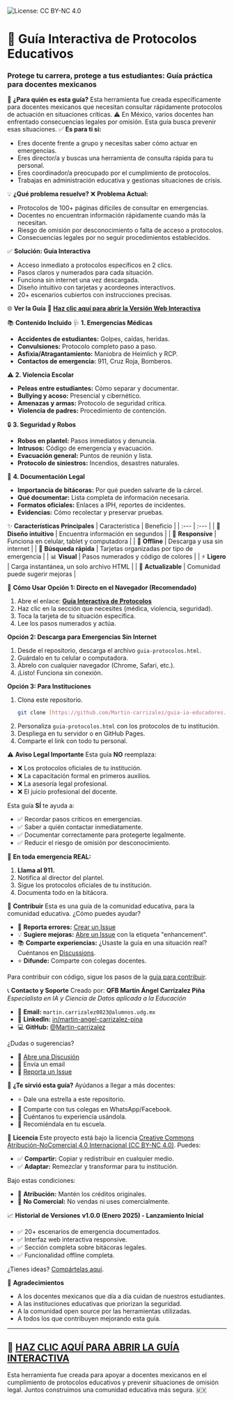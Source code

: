 ![License: CC BY-NC 4.0](https://img.shields.io/badge/License-CC%20BY--NC%204.0-lightgrey.svg)

# 🚨 Guía Interactiva de Protocolos Educativos
### Protege tu carrera, protege a tus estudiantes: Guía práctica para docentes mexicanos

🎯 **¿Para quién es esta guía?**
Esta herramienta fue creada específicamente para docentes mexicanos que necesitan consultar rápidamente protocolos de actuación en situaciones críticas.
⚠️ En México, varios docentes han enfrentado consecuencias legales por omisión. Esta guía busca prevenir esas situaciones.
✅ **Es para ti si:**
- Eres docente frente a grupo y necesitas saber cómo actuar en emergencias.
- Eres director/a y buscas una herramienta de consulta rápida para tu personal.
- Eres coordinador/a preocupado por el cumplimiento de protocolos.
- Trabajas en administración educativa y gestionas situaciones de crisis.


💡 **¿Qué problema resuelve?**
❌ **Problema Actual:**
- Protocolos de 100+ páginas difíciles de consultar en emergencias.
- Docentes no encuentran información rápidamente cuando más la necesitan.
- Riesgo de omisión por desconocimiento o falta de acceso a protocolos.
- Consecuencias legales por no seguir procedimientos establecidos.

✅ **Solución: Guía Interactiva**

- Acceso inmediato a protocolos específicos en 2 clics.
- Pasos claros y numerados para cada situación.
- Funciona sin internet una vez descargada.
- Diseño intuitivo con tarjetas y acordeones interactivos.
- 20+ escenarios cubiertos con instrucciones precisas.


🌐 **Ver la Guía**
📖 **[Haz clic aquí para abrir la Versión Web Interactiva](https://martin-carrizalez.github.io/guia-ia-educadores/guia-protocolos.html)**


📚 **Contenido Incluido**
🩺 **1. Emergencias Médicas**

- **Accidentes de estudiantes:** Golpes, caídas, heridas.
- **Convulsiones:** Protocolo completo paso a paso.
- **Asfixia/Atragantamiento:** Maniobra de Heimlich y RCP.
- **Contactos de emergencia:** 911, Cruz Roja, Bomberos.

⚠️ **2. Violencia Escolar**

- **Peleas entre estudiantes:** Cómo separar y documentar.
- **Bullying y acoso:** Presencial y cibernético.
- **Amenazas y armas:** Protocolo de seguridad crítica.
- **Violencia de padres:** Procedimiento de contención.

🔒 **3. Seguridad y Robos**

- **Robos en plantel:** Pasos inmediatos y denuncia.
- **Intrusos:** Código de emergencia y evacuación.
- **Evacuación general:** Puntos de reunión y lista.
- **Protocolo de siniestros:** Incendios, desastres naturales.

📝 **4. Documentación Legal**

- **Importancia de bitácoras:** Por qué pueden salvarte de la cárcel.
- **Qué documentar:** Lista completa de información necesaria.
- **Formatos oficiales:** Enlaces a IPH, reportes de incidentes.
- **Evidencias:** Cómo recolectar y preservar pruebas.


✨ **Características Principales**
| Característica | Beneficio |
| :--- | :--- |
| 🎨 **Diseño intuitivo** | Encuentra información en segundos |
| 📱 **Responsive** | Funciona en celular, tablet y computadora |
| 🔌 **Offline** | Descarga y usa sin internet |
| 🎯 **Búsqueda rápida** | Tarjetas organizadas por tipo de emergencia |
| 📊 **Visual** | Pasos numerados y código de colores |
| ⚡ **Ligero** | Carga instantánea, un solo archivo HTML |
| 🔄 **Actualizable** | Comunidad puede sugerir mejoras |

🚀 **Cómo Usar**
**Opción 1: Directo en el Navegador (Recomendado)**

1.  Abre el enlace: **[Guía Interactiva de Protocolos](https://martin-carrizalez.github.io/guia-ia-educadores/guia-protocolos.html)**
2.  Haz clic en la sección que necesites (médica, violencia, seguridad).
3.  Toca la tarjeta de tu situación específica.
4.  Lee los pasos numerados y actúa.

**Opción 2: Descarga para Emergencias Sin Internet**

1.  Desde el repositorio, descarga el archivo `guia-protocolos.html`.
2.  Guárdalo en tu celular o computadora.
3.  Ábrelo con cualquier navegador (Chrome, Safari, etc.).
4.  ¡Listo! Funciona sin conexión.

**Opción 3: Para Instituciones**

1.  Clona este repositorio.
    ```bash
    git clone [https://github.com/Martin-carrizalez/guia-ia-educadores.git](https://github.com/Martin-carrizalez/guia-ia-educadores.git)
    ```
2.  Personaliza `guia-protocolos.html` con los protocolos de tu institución.
3.  Despliega en tu servidor o en GitHub Pages.
4.  Comparte el link con todo tu personal.

⚠️ **Aviso Legal Importante**
Esta guía **NO** reemplaza:

- ❌ Los protocolos oficiales de tu institución.
- ❌ La capacitación formal en primeros auxilios.
- ❌ La asesoría legal profesional.
- ❌ El juicio profesional del docente.

Esta guía **SÍ** te ayuda a:

- ✅ Recordar pasos críticos en emergencias.
- ✅ Saber a quién contactar inmediatamente.
- ✅ Documentar correctamente para protegerte legalmente.
- ✅ Reducir el riesgo de omisión por desconocimiento.

🚨 **En toda emergencia REAL:**

1.  **Llama al 911.**
2.  Notifica al director del plantel.
3.  Sigue los protocolos oficiales de tu institución.
4.  Documenta todo en la bitácora.


🤝 **Contribuir**
Esta es una guía de la comunidad educativa, para la comunidad educativa.
¿Cómo puedes ayudar?

- 🐛 **Reporta errores:** [Crear un Issue](https://github.com/Martin-carrizalez/guia-ia-educadores/issues/new/choose)
- 💡 **Sugiere mejoras:** [Abre un Issue](https://github.com/Martin-carrizalez/guia-ia-educadores/issues/new/choose) con la etiqueta "enhancement".
- 📚 **Comparte experiencias:** ¿Usaste la guía en una situación real? Cuéntanos en [Discussions](https://github.com/Martin-carrizalez/guia-ia-educadores/discussions).
- ⭐ **Difunde:** Comparte con colegas docentes.

Para contribuir con código, sigue los pasos de la [guía para contribuir](CONTRIBUTING.md).

📞 **Contacto y Soporte**
Creado por:
**QFB Martín Ángel Carrízalez Piña**
*Especialista en IA y Ciencia de Datos aplicada a la Educación*

- 📧 **Email:** `martin.carrizalez0823@alumnos.udg.mx`
- 💼 **LinkedIn:** [in/martin-angel-carrizalez-pina](https://www.linkedin.com/in/martin-angel-carrizalez-pina-b55475371/)
- 💻 **GitHub:** [@Martin-carrizalez](https://github.com/Martin-carrizalez)

¿Dudas o sugerencias?

- 💬 [Abre una Discusión](https://github.com/Martin-carrizalez/guia-ia-educadores/discussions)
- 📧 Envía un email
- 🐛 [Reporta un Issue](https://github.com/Martin-carrizalez/guia-ia-educadores/issues/new/choose)


🌟 **¿Te sirvió esta guía?**
Ayúdanos a llegar a más docentes:

- ⭐ Dale una estrella a este repositorio.
- 🔄 Comparte con tus colegas en WhatsApp/Facebook.
- 💬 Cuéntanos tu experiencia usándola.
- 📢 Recomiéndala en tu escuela.


📄 **Licencia**
Este proyecto está bajo la licencia [Creative Commons Atribución-NoComercial 4.0 Internacional (CC BY-NC 4.0)](LICENSE).
Puedes:

- ✅ **Compartir:** Copiar y redistribuir en cualquier medio.
- ✅ **Adaptar:** Remezclar y transformar para tu institución.

Bajo estas condiciones:

- 👤 **Atribución:** Mantén los créditos originales.
- 🚫 **No Comercial:** No vendas ni uses comercialmente.

📈 **Historial de Versiones**
**v1.0.0 (Enero 2025) - Lanzamiento Inicial**

- ✅ 20+ escenarios de emergencia documentados.
- ✅ Interfaz web interactiva responsive.
- ✅ Sección completa sobre bitácoras legales.
- ✅ Funcionalidad offline completa.


¿Tienes ideas? [Compártelas aquí](https://github.com/Martin-carrizalez/guia-ia-educadores/issues/new/choose).

💖 **Agradecimientos**

- A los docentes mexicanos que día a día cuidan de nuestros estudiantes.
- A las instituciones educativas que priorizan la seguridad.
- A la comunidad open source por las herramientas utilizadas.
- A todos los que contribuyen mejorando esta guía.


---

## 🚨 **[HAZ CLIC AQUÍ PARA ABRIR LA GUÍA INTERACTIVA](https://martin-carrizalez.github.io/guia-ia-educadores/guia-protocolos.html)**
Esta herramienta fue creada para apoyar a docentes mexicanos en el cumplimiento de protocolos educativos y prevenir situaciones de omisión legal. Juntos construimos una comunidad educativa más segura. 🇲🇽
